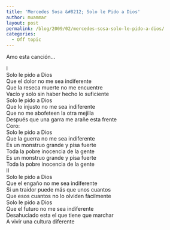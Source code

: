 ```yaml
---
title: 'Mercedes Sosa &#8212; Solo le Pido a Dios'
author: muammar
layout: post
permalink: /blog/2009/02/mercedes-sosa-solo-le-pido-a-dios/
categories:
  - Off topic
---
```

Amo esta canción&#8230;  
  
I  
Solo le pido a Dios  
Que el dolor no me sea indiferente  
Que la reseca muerte no me encuentre  
Vacío y solo sin haber hecho lo suficiente  
Solo le pido a Dios  
Que lo injusto no me sea indiferente  
Que no me abofeteen la otra mejilla  
Después que una garra me arañe esta frente  
Coro:  
Solo le pido a Dios  
Que la guerra no me sea indiferente  
Es un monstruo grande y pisa fuerte  
Toda la pobre inocencia de la gente  
Es un monstruo grande y pisa fuerte  
Toda la pobre inocencia de la gente  
II  
Solo le pido a Dios  
Que el engaño no me sea indiferente  
Si un traidor puede más que unos cuantos  
Que esos cuantos no lo olviden fácilmente  
Solo le pido a Dios  
Que el futuro no me sea indiferente  
Desahuciado esta el que tiene que marchar  
A vivir una cultura diferente